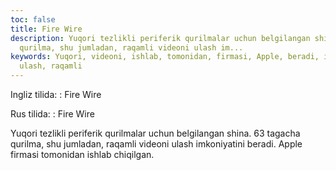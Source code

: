 ```yaml
---
toc: false
title: Fire Wire
description: Yuqori tezlikli periferik qurilmalar uchun belgilangan shina. 63 tagacha
  qurilma, shu jumladan, raqamli videoni ulash im...
keywords: Yuqori, videoni, ishlab, tomonidan, firmasi, Apple, beradi, imkoniyatini,
  ulash, raqamli
---
```


Ingliz tilida:
:   Fire Wire

Rus tilida:
:   Fire Wire

Yuqori tezlikli periferik qurilmalar uchun belgilangan shina. 63 tagacha qurilma, shu jumladan, raqamli videoni ulash imkoniyatini beradi. Apple firmasi tomonidan ishlab chiqilgan.